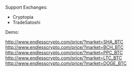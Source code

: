 
Support Exchanges:

* Cryptopia
* TradeSatoshi

Demo:

http://www.endlesscrypto.com/price/?market=SHA_BTC
http://www.endlesscrypto.com/price/?market=BCH_BTC
http://www.endlesscrypto.com/price/?market=PPC_BTC
http://www.endlesscrypto.com/price/?market=LTC_BTC
http://www.endlesscrypto.com/price/?market=DOGE_BTC

